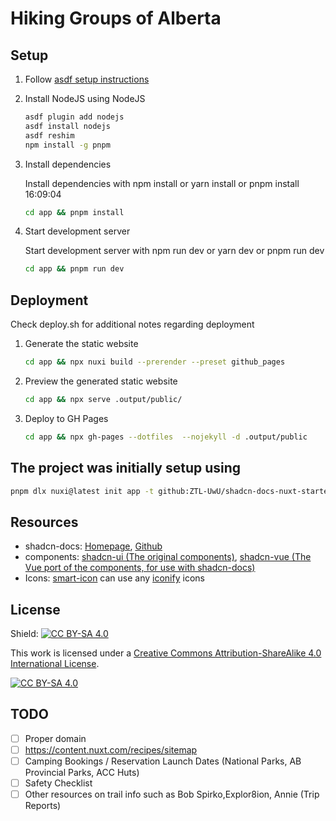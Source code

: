 # Hiking Groups of Alberta

## Setup

1. Follow [asdf setup instructions](https://asdf-vm.com/guide/getting-started.html#_3-install-asdf)
2. Install NodeJS using NodeJS

    ```bash
    asdf plugin add nodejs
    asdf install nodejs
    asdf reshim
    npm install -g pnpm
    ```
3. Install dependencies

    Install dependencies with npm install or yarn install or pnpm install                                                                                                                                                                                              16:09:04

    ```bash
    cd app && pnpm install
    ````
4. Start development server

    Start development server with npm run dev or yarn dev or pnpm run dev 

    ```bash
    cd app && pnpm run dev
    ```

## Deployment

Check deploy.sh for additional notes regarding deployment

1. Generate the static website

    ```bash
    cd app && npx nuxi build --prerender --preset github_pages
    ```
2. Preview the generated static website

    ```bash
    cd app && npx serve .output/public/
    ```
3. Deploy to GH Pages

    ```bash
    cd app && npx gh-pages --dotfiles  --nojekyll -d .output/public
    ```
## The project was initially setup using

```bash
pnpm dlx nuxi@latest init app -t github:ZTL-UwU/shadcn-docs-nuxt-starter
```


## Resources
- shadcn-docs: [Homepage](https://shadcn-docs-nuxt.vercel.app/), [Github](https://github.com/ZTL-UwU/shadcn-docs-nuxt?tab=readme-ov-file)
- components: [shadcn-ui (The original components)](https://ui.shadcn.com/), [shadcn-vue (The Vue port of the components, for use with shadcn-docs)](https://www.shadcn-vue.com/)
- Icons: [smart-icon](https://shadcn-docs-nuxt.vercel.app/components/docs/icon#smart-icon) can use any [iconify](https://iconify.design/) icons

## License

Shield: [![CC BY-SA 4.0][cc-by-sa-shield]][cc-by-sa]

This work is licensed under a
[Creative Commons Attribution-ShareAlike 4.0 International License][cc-by-sa].

[![CC BY-SA 4.0][cc-by-sa-image]][cc-by-sa]

[cc-by-sa]: http://creativecommons.org/licenses/by-sa/4.0/
[cc-by-sa-image]: https://licensebuttons.net/l/by-sa/4.0/88x31.png
[cc-by-sa-shield]: https://img.shields.io/badge/License-CC%20BY--SA%204.0-lightgrey.svg


## TODO

- [ ] Proper domain
- [ ] https://content.nuxt.com/recipes/sitemap
- [ ] Camping Bookings / Reservation Launch Dates (National Parks, AB Provincial Parks, ACC Huts)
- [ ] Safety Checklist
- [ ] Other resources on trail info such as Bob Spirko,Explor8ion, Annie (Trip Reports)
